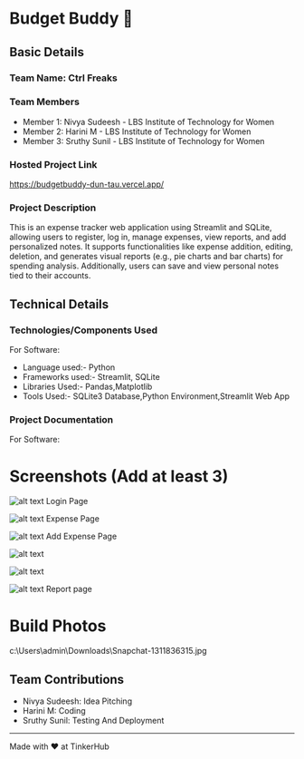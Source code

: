 # Budget Buddy 🎯


## Basic Details
### Team Name: Ctrl Freaks


### Team Members
- Member 1: Nivya Sudeesh - LBS Institute of Technology for Women
- Member 2: Harini M - LBS Institute of Technology for Women
- Member 3: Sruthy Sunil - LBS Institute of Technology for Women

### Hosted Project Link
https://budgetbuddy-dun-tau.vercel.app/

### Project Description
This is an expense tracker web application using Streamlit and SQLite, allowing users to register, log in, manage expenses, view reports, and add personalized notes. It supports functionalities like expense addition, editing, deletion, and generates visual reports (e.g., pie charts and bar charts) for spending analysis. Additionally, users can save and view personal notes tied to their accounts.


## Technical Details
### Technologies/Components Used
For Software:
- Language used:- Python
- Frameworks used:- Streamlit, SQLite
- Libraries Used:- Pandas,Matplotlib
- Tools Used:- SQLite3 Database,Python Environment,Streamlit Web App


### Project Documentation
For Software:

# Screenshots (Add at least 3)
![alt text](image.png)
Login Page

![alt text](image-1.png)
Expense Page

![alt text](image-2.png)
Add Expense Page

![alt text](image-3.png)

![alt text](image-5.png)

![alt text](image-6.png)
Report page


# Build Photos
c:\Users\admin\Downloads\Snapchat-1311836315.jpg

## Team Contributions
- Nivya Sudeesh: Idea Pitching
- Harini M: Coding
- Sruthy Sunil: Testing And Deployment

---
Made with ❤️ at TinkerHub
